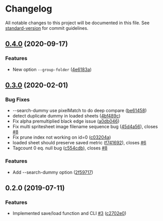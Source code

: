 # Changelog

All notable changes to this project will be documented in this file. See [standard-version](https://github.com/conventional-changelog/standard-version) for commit guidelines.

## [0.4.0](https://github.com/soimy/atlasify/compare/v0.3.0...v0.4.0) (2020-09-17)


### Features

* New option `--group-folder` ([4e6183a](https://github.com/soimy/atlasify/commit/4e6183a))



## [0.3.0](https://github.com/soimy/atlasify/compare/v0.2.0...v0.3.0) (2020-02-01)


### Bug Fixes

* --search-dummy use pixelMatch to do deep compare ([be61458](https://github.com/soimy/atlasify/commit/be61458))
* detect duplicate dummy in loaded sheets ([4bf489c](https://github.com/soimy/atlasify/commit/4bf489c))
* Fix alpha premultiplied black edge issue ([a0db046](https://github.com/soimy/atlasify/commit/a0db046))
* Fix multi spritesheet image filename sequence bug ([45d4a56](https://github.com/soimy/atlasify/commit/45d4a56)), closes [#8](https://github.com/soimy/atlasify/issues/8)
* Fix prune index not working on id=0 ([c03204a](https://github.com/soimy/atlasify/commit/c03204a))
* loaded sheet should preserve saved metric ([f741692](https://github.com/soimy/atlasify/commit/f741692)), closes [#6](https://github.com/soimy/atlasify/issues/6)
* Tagcount 0 eq. null bug ([c554cdb](https://github.com/soimy/atlasify/commit/c554cdb)), closes [#8](https://github.com/soimy/atlasify/issues/8)


### Features

* Add --search-dummy option ([2f59717](https://github.com/soimy/atlasify/commit/2f59717))



## 0.2.0 (2019-07-11)


### Features

* Implemented save/load function and CLI [#3](https://github.com/soimy/atlasify/issues/3) ([c2702e0](https://github.com/soimy/atlasify/commit/c2702e0))
